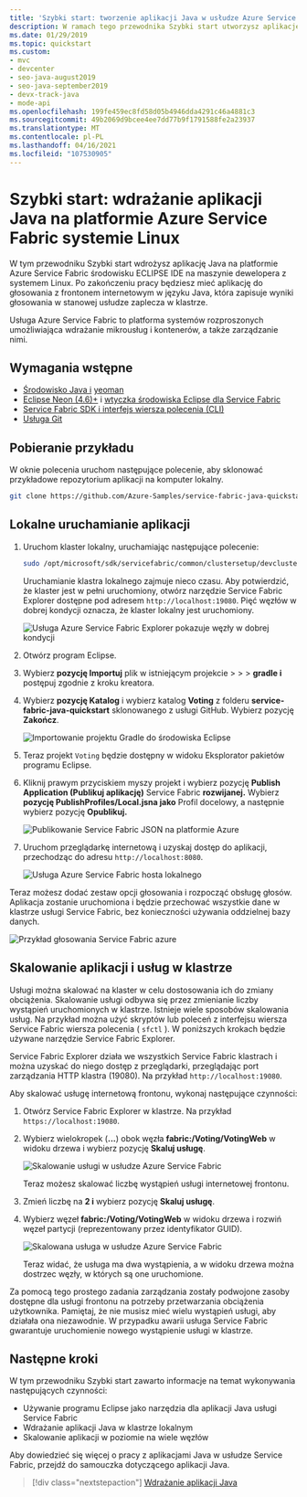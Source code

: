 ```yaml
---
title: 'Szybki start: tworzenie aplikacji Java w usłudze Azure Service Fabric'
description: W ramach tego przewodnika Szybki start utworzysz aplikację Java dla platformy Azure za pomocą aplikacji przykładowej niezawodnych usług usługi Service Fabric.
ms.date: 01/29/2019
ms.topic: quickstart
ms.custom:
- mvc
- devcenter
- seo-java-august2019
- seo-java-september2019
- devx-track-java
- mode-api
ms.openlocfilehash: 199fe459ec8fd58d05b4946dda4291c46a4881c3
ms.sourcegitcommit: 49b2069d9bcee4ee7dd77b9f1791588fe2a23937
ms.translationtype: MT
ms.contentlocale: pl-PL
ms.lasthandoff: 04/16/2021
ms.locfileid: "107530905"
---
```

# <a name="quickstart--deploy-a-java-app-to-azure-service-fabric-on-linux"></a>Szybki start: wdrażanie aplikacji Java na platformie Azure Service Fabric systemie Linux

W tym przewodniku Szybki start wdrożysz aplikację Java na platformie Azure Service Fabric środowisku ECLIPSE IDE na maszynie dewelopera z systemem Linux. Po zakończeniu pracy będziesz mieć aplikację do głosowania z frontonem internetowym w języku Java, która zapisuje wyniki głosowania w stanowej usłudze zaplecza w klastrze.

Usługa Azure Service Fabric to platforma systemów rozproszonych umożliwiająca wdrażanie mikrousług i kontenerów, a także zarządzanie nimi.

## <a name="prerequisites"></a>Wymagania wstępne

- [Środowisko Java i](./service-fabric-get-started-linux.md#set-up-java-development) [yeoman](./service-fabric-get-started-linux.md#set-up-yeoman-generators-for-containers-and-guest-executables)
- [Eclipse Neon (4.6)+](https://www.eclipse.org/downloads/packages/) i [wtyczka środowiska Eclipse dla Service Fabric](./service-fabric-get-started-linux.md#install-the-eclipse-plug-in-optional)
- [Service Fabric SDK i interfejs wiersza polecenia (CLI)](./service-fabric-get-started-linux.md#installation-methods)
- [Usługa Git](https://git-scm.com/downloads)

## <a name="download-the-sample"></a>Pobieranie przykładu

W oknie polecenia uruchom następujące polecenie, aby sklonować przykładowe repozytorium aplikacji na komputer lokalny.

```bash
git clone https://github.com/Azure-Samples/service-fabric-java-quickstart.git
```

## <a name="run-the-application-locally"></a>Lokalne uruchamianie aplikacji

1. Uruchom klaster lokalny, uruchamiając następujące polecenie:

    ```bash
    sudo /opt/microsoft/sdk/servicefabric/common/clustersetup/devclustersetup.sh
    ```
    Uruchamianie klastra lokalnego zajmuje nieco czasu. Aby potwierdzić, że klaster jest w pełni uruchomiony, otwórz narzędzie Service Fabric Explorer dostępne pod adresem `http://localhost:19080`. Pięć węzłów w dobrej kondycji oznacza, że klaster lokalny jest uruchomiony.

    ![Usługa Azure Service Fabric Explorer pokazuje węzły w dobrej kondycji](./media/service-fabric-quickstart-java/service-fabric-explorer-healthy-nodes.png)

2. Otwórz program Eclipse.
3. Wybierz **pozycję Importuj** plik w istniejącym projekcie  >    >    >  **gradle i** postępuj zgodnie z kroku kreatora.
4. Wybierz **pozycję Katalog** i wybierz katalog **Voting** z folderu **service-fabric-java-quickstart** sklonowanego z usługi GitHub. Wybierz pozycję **Zakończ**.

    ![Importowanie projektu Gradle do środowiska Eclipse](./media/service-fabric-quickstart-java/eclipse-import-gradle-project.png)

5. Teraz projekt `Voting` będzie dostępny w widoku Eksplorator pakietów programu Eclipse.
6. Kliknij prawym przyciskiem myszy projekt i wybierz pozycję **Publish Application (Publikuj aplikację)** Service Fabric **rozwijanej.** Wybierz **pozycję PublishProfiles/Local.jsna jako** Profil docelowy, a następnie wybierz pozycję **Opublikuj.**

    ![Publikowanie Service Fabric JSON na platformie Azure](./media/service-fabric-quickstart-java/service-fabric-publish-local-json.png)

7. Uruchom przeglądarkę internetową i uzyskaj dostęp do aplikacji, przechodząc do adresu `http://localhost:8080`.

    ![Usługa Azure Service Fabric hosta lokalnego](./media/service-fabric-quickstart-java/service-fabric-local-host.png)

Teraz możesz dodać zestaw opcji głosowania i rozpocząć obsługę głosów. Aplikacja zostanie uruchomiona i będzie przechować wszystkie dane w klastrze usługi Service Fabric, bez konieczności używania oddzielnej bazy danych.

![Przykład głosowania Service Fabric azure](./media/service-fabric-quickstart-java/service-fabric-voting-sample.png)

## <a name="scale-applications-and-services-in-a-cluster"></a>Skalowanie aplikacji i usług w klastrze

Usługi można skalować na klaster w celu dostosowania ich do zmiany obciążenia. Skalowanie usługi odbywa się przez zmienianie liczby wystąpień uruchomionych w klastrze. Istnieje wiele sposobów skalowania usług. Na przykład można użyć skryptów lub poleceń z interfejsu wiersza Service Fabric wiersza polecenia ( `sfctl` ). W poniższych krokach będzie używane narzędzie Service Fabric Explorer.

Service Fabric Explorer działa we wszystkich Service Fabric klastrach i można uzyskać do niego dostęp z przeglądarki, przeglądając port zarządzania HTTP klastra (19080). Na przykład `http://localhost:19080`.

Aby skalować usługę internetową frontonu, wykonaj następujące czynności:

1. Otwórz Service Fabric Explorer w klastrze. Na przykład `https://localhost:19080`.
2. Wybierz wielokropek (**...**) obok węzła **fabric:/Voting/VotingWeb** w widoku drzewa i wybierz pozycję **Skaluj usługę**.

    ![Skalowanie usługi w usłudze Azure Service Fabric](./media/service-fabric-quickstart-java/service-fabric-scale-service.png)

    Teraz możesz skalować liczbę wystąpień usługi internetowej frontonu.

3. Zmień liczbę na **2 i** wybierz pozycję **Skaluj usługę**.
4. Wybierz węzeł **fabric:/Voting/VotingWeb** w widoku drzewa i rozwiń węzeł partycji (reprezentowany przez identyfikator GUID).

    ![Skalowana usługa w usłudze Azure Service Fabric](./media/service-fabric-quickstart-java/service-fabric-explorer-service-scaled.png)

    Teraz widać, że usługa ma dwa wystąpienia, a w widoku drzewa można dostrzec węzły, w których są one uruchomione.

Za pomocą tego prostego zadania zarządzania zostały podwojone zasoby dostępne dla usługi frontonu na potrzeby przetwarzania obciążenia użytkownika. Pamiętaj, że nie musisz mieć wielu wystąpień usługi, aby działała ona niezawodnie. W przypadku awarii usługa Service Fabric gwarantuje uruchomienie nowego wystąpienie usługi w klastrze.

## <a name="next-steps"></a>Następne kroki

W tym przewodniku Szybki start zawarto informacje na temat wykonywania następujących czynności:

* Używanie programu Eclipse jako narzędzia dla aplikacji Java usługi Service Fabric
* Wdrażanie aplikacji Java w klastrze lokalnym
* Skalowanie aplikacji w poziomie na wiele węzłów

Aby dowiedzieć się więcej o pracy z aplikacjami Java w usłudze Service Fabric, przejdź do samouczka dotyczącego aplikacji Java.

> [!div class="nextstepaction"]
> [Wdrażanie aplikacji Java](./service-fabric-tutorial-create-java-app.md)
